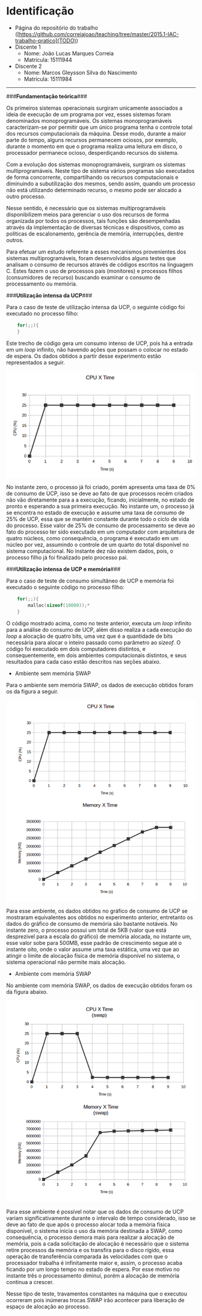 # Identificação

* Página do repositório do trabalho ([https://github.com/correiajoao/teaching/tree/master/2015.1-IAC-trabalho-pratico](TODO)) 
* Discente 1
	* Nome: João Lucas Marques Correia
	* Matrícula: 15111944 
* Discente 2
	* Nome: Marcos Gleysson Silva do Nascimento
	* Matrícula: 15111984
_________________________________________________________________________

###**Fundamentação teórica**###

Os primeiros sistemas operacionais surgiram unicamente associados a ideia de execução de um programa por vez, esses sistemas foram denominados monoprogramáveis. Os sistemas monoprogramáveis caracterizam-se por permitir que um único programa tenha o controle total dos recursos computacionais da máquina. Desse modo, durante a maior parte do tempo, alguns recursos permanecem ociosos, por exemplo, durante o momento em que o programa realiza uma leitura em disco, o processador permanece ocioso, desperdiçando recursos do sistema.

Com a evolução dos sistemas monoprogramáveis, surgiram os sistemas multiprogramáveis. Neste tipo de sistema vários programas são executados de forma concorrente, compartilhando os recursos computacionais e diminuindo a subutilização dos mesmos, sendo assim, quando um processo não está utilizando determinado recurso, o mesmo pode ser alocado a outro processo.

Nesse sentido, é necessário que os sistemas multiprogramáveis
disponibilizem meios para gerenciar o uso dos recursos de forma organizada por todos os processos, tais funções são desempenhadas através da implementação de diversas técnicas e dispositivos, como as políticas de escalonamento, gerência de memória, interrupções, dentre outros.

Para efetuar um estudo referente a esses mecanismos provenientes dos sistemas multiprogramáveis, foram desenvolvidos alguns testes que analisam o consumo de recursos através de códigos escritos na linguagem C. Estes fazem o uso de processos pais (monitores) e processos filhos (consumidores de recurso) buscando examinar o consumo de processamento ou  memória.

###**Utilização intensa da UCP**###

Para o caso de teste de utilização intensa da UCP, o seguinte código foi executado no processo filho:
```c
	for(;;){
	}
```
Este trecho de código gera um consumo intenso de UCP, pois há a entrada em um *loop* infinito, não havendo ações que possam o colocar no estado de espera. Os dados obtidos a partir desse experimento estão representados a seguir. 

![Figura 1](https://raw.githubusercontent.com/correiajoao/teaching/master/2015.1-IAC-trabalho-pratico/chats/cpu.png)


No instante zero, o processo já foi criado, porém apresenta uma taxa de 0% de consumo de UCP, isso se deve ao fato de que processos recém criados não vão diretamente para a a execução, ficando, inicialmente, no estado de pronto e esperando a sua primeira execução. No instante um, o processo já se encontra no estado de execução e assume uma taxa de consumo de 25% de UCP, essa que se mantém constante durante todo o ciclo de vida do processo. Esse valor de 25% de consumo de processamento se deve ao fato do processo ter sido executado em um computador com arquitetura de quatro núcleos, como consequência, o programa é executado em um núcleo por vez, assumindo o controle de um quarto do total disponível no sistema computacional. No instante dez não existem dados, pois, o processo filho já foi finalizado pelo processo pai.

###**Utilização intensa de UCP e memória**###


Para o caso de teste de consumo simultâneo de UCP e memória foi executado o seguinte código no processo filho:
```c
	for(;;){
		malloc(sizeof(10000));*
	}
```
O código mostrado acima, como no teste anterior, executa um *loop* infinito para a análise do consumo de UCP, além disso realiza a cada execução do *loop* a alocação de quatro bits, uma vez que é a quantidade de bits necessária para alocar o inteiro passado como parâmetro ao *sizeof*. O código foi executado em dois computadores distintos, e consequentemente, em dois ambientes computacionais distintos, e seus resultados para cada caso estão descritos nas seções abaixo.


- 	Ambiente sem memória SWAP

Para o ambiente sem memória SWAP, os dados de execução obtidos foram os da figura a seguir.

![Figura 2](https://raw.githubusercontent.com/correiajoao/teaching/master/2015.1-IAC-trabalho-pratico/chats/cpu-memory.png)

Para esse ambiente, os dados obtidos no gráfico de consumo de UCP se mostraram equivalentes aos obtidos no experimento anterior, entretanto os dados do gráfico de consumo de memória são bastante notáveis. No instante zero, o processo possui um total de 5KB (valor que está desprezivel para a escala do gráfico) de memória alocada, no instante um, esse valor sobe para 500MB, esse padrão de crescimento segue até o instante oito, onde o valor assume uma taxa estática, uma vez que ao atingir o limite de alocação física de memória disponível no sistema, o sistema operacional não permite mais alocação.


- 	Ambiente com memória SWAP

No ambiente com memória SWAP, os dados de execução obtidos foram os da figura abaixo.

![Figura 3](https://raw.githubusercontent.com/correiajoao/teaching/master/2015.1-IAC-trabalho-pratico/chats/cpu-memory-swap.png)

Para esse ambiente é possível notar que os dados de consumo de UCP variam significativamente durante o intervalo de tempo considerado, isso se deve ao fato de que após o processo alocar toda a memória física disponível, o sistema inicia o uso da memória destinada a SWAP, como consequência, o processo demora mais para realizar a alocação de memória, pois a cada solicitação de alocação é necessário que o sistema retire processos da memória e os transfira para o disco rígido, essa operação de transferência comparada às velocidades com que o processador trabalha é infinitamente maior e, assim, o processo acaba ficando por um longo tempo no estado de espera. Por esse motivo no instante três o processamento diminuí, porém a alocação de memória continua a crescer.

 Nesse tipo de teste, travamentos constantes na máquina que o executou ocorreram pois inúmeras trocas SWAP irão acontecer para liberação de espaço de alocação ao processo.


